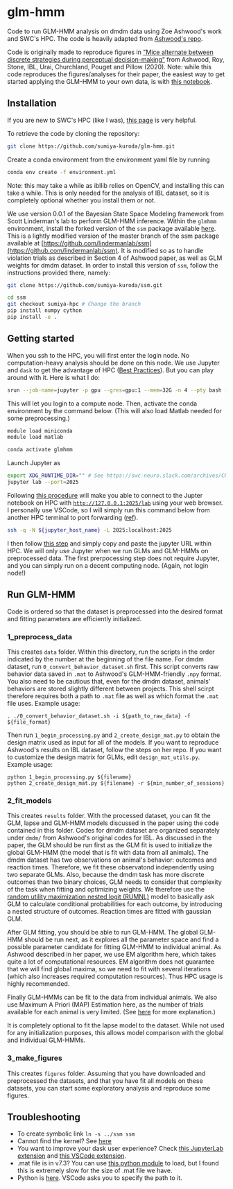 # glm-hmm
Code to run GLM-HMM analysis on dmdm data using Zoe Ashwood's work and SWC's HPC. The code is heavily adapted from [Ashwood's repo](https://github.com/zashwood/glm-hmm). 

Code is originally made to reproduce figures in ["Mice alternate between discrete strategies
 during perceptual decision-making"](https://www.biorxiv.org/content/10.1101/2020.10.19.346353v4.full.pdf) from Ashwood, Roy, Stone, IBL, Urai, Churchland, Pouget and Pillow (2020).  Note: while this code reproduces the figures/analyses for their paper, the easiest way to get started applying the GLM-HMM to your own data, is with [this notebook](https://github.com/zashwood/ssm/blob/master/notebooks/2b%20Input%20Driven%20Observations%20(GLM-HMM).ipynb). 

## Installation
If you are new to SWC's HPC (like I was), [this page](https://howto.neuroinformatics.dev/programming/SSH-SWC-cluster.html) is very helpful.

To retrieve the code by cloning the repository:
```sh
git clone https://github.com/sumiya-kuroda/glm-hmm.git
```

Create a conda environment from the environment yaml file by running 
```sh
conda env create -f environment.yml
```
Note: this may take a while as ibllib relies on OpenCV, and installing this can take a while. This is only needed for the analysis of IBL dataset, so it is completely optional whether you install them or not.

We use version 0.0.1 of the Bayesian State Space Modeling framework from Scott Linderman's lab to perform GLM-HMM inference. Within the `glmhmm` environment, install the forked version of the `ssm` package available [here](https://github.com/sumiya-kuroda/ssm/tree/sumiya-hpc). This is a lightly modified version of the master branch of the ssm package available at [https://github.com/lindermanlab/ssm](https://github.com/lindermanlab/ssm). It is modified so as to handle violation trials as described in Section 4 of Ashwood paper, as well as GLM weights for dmdm dataset. In order to install this version of `ssm`, follow the instructions provided there, namely:     
```sh
git clone https://github.com/sumiya-kuroda/ssm.git

cd ssm
git checkout sumiya-hpc # Change the branch
pip install numpy cython
pip install -e .
```

## Getting started
When you ssh to the HPC, you will first enter the login node. No computation-heavy analysis should be done on this node. We use Jupyter and `dask` to get the advantage of HPC ([Best Practices](https://docs.dask.org/en/stable/delayed-best-practices.html)). But you can play around with it. Here is what I do:
```sh
srun --job-name=jupyter -p gpu --gres=gpu:1 --mem=32G -n 4 --pty bash -l
```
This will let you login to a compute node. Then, activate the conda environment by the command below. (This will also load Matlab needed for some preprocessing.)
 ```sh
 module load miniconda
 module load matlab

 conda activate glmhmm
```

Launch Jupyter as
```sh
export XDG_RUNTIME_DIR="" # See https://swc-neuro.slack.com/archives/CHLGTQVLL/p1560422985006700
jupyter lab --port=2025
```
Following [this procedure](https://github.com/pierreglaser/jupyter-slurm-setup-instructions) will make you able to connect to the Jupter notebook on HPC with [`http://127.0.0.1:2025/lab`](http://127.0.0.1:2024/lab) using your web browser. I personally use VSCode, so I will simply run this command below from another HPC terminal to port forwarding ([ref](https://swc-neuro.slack.com/archives/C0116D5V7SA/p1645618426952349)).
```sh
ssh -q -N ${jupyter_host_name} -L 2025:localhost:2025
``` 
I then follow [this step](https://github.com/microsoft/vscode-jupyter/discussions/13145) and simply copy and paste the jupyter URL within HPC. We will only use Jupyter when we run GLMs and GLM-HMMs on preprocessed data. The first prerpocessing step does not require Jupyter, and you can simply run on a decent computing node. (Again, not login node!)

## Run GLM-HMM
Code is ordered so that the dataset is preprocessed into the desired format and fitting parameters are efficiently initialized. 

### 1_preprocess_data 
This creates `data` folder. Within this directory, run the scripts in the order indicated by the number at the beginning of the file name. For dmdm dataset, run `0_convert_behavior_dataset.sh` first. This script converts raw behavior data saved in `.mat` to Ashwood's GLM-HMM-friendly `.npy` format. You also need to be cautious that, even for the dmdm dataset, animals' behaviors are stored slightly different between projects. This shell scirpt therefore requires both a path to `.mat` file as well as which format the `.mat` file uses. Example usage:
```
. ./0_convert_behavior_dataset.sh -i ${path_to_raw_data} -f ${file_format}
```

Then run `1_begin_processing.py` and `2_create_design_mat.py` to obtain the design matrix used as input for all of the models. If you want to reproduce Ashwood's results on IBL dataset, follow the steps on her repo. If you want to customize the design matrix for GLMs, edit `design_mat_utils.py`. Example usage:
```
python 1_begin_processing.py ${filename}
python 2_create_design_mat.py ${filename} -r ${min_number_of_sessions}

```

### 2_fit_models
This creates `results` folder. With the processed dataset, you can fit the GLM, lapse and GLM-HMM models discussed in the paper using the code contained in this folder. Codes for dmdm dataset are organized separately under `dmdm/` from Ashwood's original codes for IBL. As discussed in the paper, the GLM should be run first as the GLM fit is used to initialize the global GLM-HMM (the model that is fit with data from all animals). The dmdm dataset has two observations on animal's behavior: outcomes and reaction times. Therefore, we fit these observatond independently using two separate GLMs. Also, because the dmdm task has more discrete outcomes than two binary choices, GLM needs to consider that complexity of the task when fitting and optimizing weights. We therefore use the [random utility maximization nested logit (RUMNL)](https://journals.sagepub.com/doi/10.1177/1536867X0200200301) model to basically ask GLM to calculate conditional probabilities for each outcome, by introducing a nested structure of outcomes. Reaction times are fitted with gaussian GLM.

After GLM fitting, you should be able to run GLM-HMM. The global GLM-HMM should be run next, as it explores all the parameter space and find a possible parameter candidate for fitting GLM-HMM to individual animal. As Ashwood described in her paper, we use EM algorithm here, which takes quite a lot of computational resources. EM algorithm does not guarantee that we will find global maxima, so we need to fit with several iterations (which also increases required computation resources). Thus HPC usage is highly recommended. 

Finally GLM-HMMs can be fit to the data from individual animals. We also use Maximum A Priori (MAP) Estimation here, as the number of trials available for each animal is very limited. (See [here](https://github.com/zashwood/ssm/blob/e9b408b79e2ab22a05ca93c3a1f78a7dae461992/notebooks/2b%20Input%20Driven%20Observations%20(GLM-HMM).ipynb) for more explanation.)

It is completely optional to fit the lapse model to the dataset. While not used for any initialization purposes, this allows model comparison with the global and individual GLM-HMMs. 
          
### 3_make_figures
This creates `figures` folder. Assuming that you have downloaded and preprocessed the datasets, and that you have fit all models on these datasets, you can start some exploratory analysis and reproduce some figures. 


## Troubleshooting
- To create symbolic link `ln -s ../ssm ssm`
- Cannot find the kernel? See [here](https://www.mk-tech20.com/vscode-conda/)
- You want to improve your dask user experience? Check [this JupyterLab extension](https://github.com/dask/dask-labextension) and [this VSCode extension](https://marketplace.visualstudio.com/items?itemName=joyceerhl.vscode-dask).
- .mat file is in v7.3? You can use [this python module](https://github.com/skjerns/mat7.3) to load, but I found this is extremely slow for the size of .mat file we have.
- Python is [here](/nfs/nhome/live/skuroda/.conda/envs/glmhmm/bin/python3.7). VSCode asks you to specify the path to it.